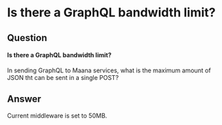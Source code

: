 # Is there a GraphQL bandwidth limit?

## Question

#### Is there a GraphQL bandwidth limit?

In sending GraphQL to Maana services, what is the maximum amount of JSON tht can be sent in a single POST?

## Answer

Current middleware is set to 50MB.

